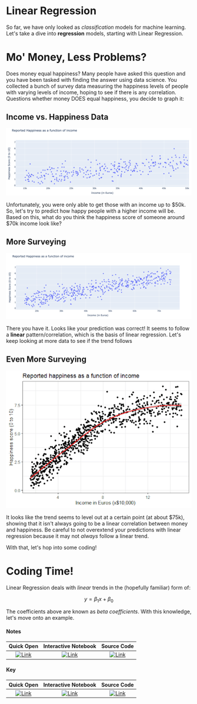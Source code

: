 # Linear Regression

So far, we have only looked as *classification* models for machine learning. Let's take a dive into **regression** models, starting with Linear Regression.

# Mo' Money, Less Problems?

Does money equal happiness? Many people have asked this question and you have been tasked with finding the answer using data science. You collected a bunch of survey data measuring the happiness levels of people with varying levels of income, hoping to see if there is any correlation. Questions whether money DOES equal happiness, you decide to graph it:

## Income vs. Happiness Data
![Image of linear income graph](linear-income.png)

Unfortunately, you were only able to get those with an income up to $50k. So, let's try to predict how happy people with a higher income will be.
Based on this, what do you think the happiness score of someone around $70k income look like?

## More Surveying
![Image of full linear income graph](linear-income-full.png)

There you have it. Looks like your prediction was correct! It seems to follow a **linear** pattern/correlation, which is the basis of linear regression. Let's keep looking at more data to see if the trend follows

## Even More Surveying
![Image of curved income graph](curved-income.png)

It looks like the trend seems to level out at a certain point (at about $75k), showing that it isn't always going to be a linear correlation between money and happiness. Be careful to not overextend your predictions with linear regression because it may not *always* follow a linear trend.

With that, let's hop into some coding!

# Coding Time!
Linear Regression deals with *linear* trends in the (hopefully familiar) form of:

$$ y = \beta_{1} x + \beta_{0} $$

The coefficients above are known as *beta coefficients*. With this knowledge, let's move onto an example.

#### Notes
 | Quick Open | Interactive Notebook | Source Code  |
 | :--------: | :-----------: | :------------: |
 | [![Link](../../tools/buttons/open-browser.svg)](https://files.node.ishaandey.com/week-8/workshop/lin-reg/lin-reg_notes.html) | [![Link](../../tools/buttons/open-colab.svg)](https://colab.research.google.com/github/ishaandey/node/blob/master/week-8/workshop/lin-reg/lin-reg_notes.ipynb) | [![Link](../../tools/buttons/download-ipynb.svg)](https://files.node.ishaandey.com/week-8/workshop/lin-reg/lin-reg_notes.ipynb) |

#### Key
 | Quick Open | Interactive Notebook | Source Code  |
 | :--------: |:-----------: | :------------: |
 | [![Link](../../tools/buttons/open-browser.svg)](https://files.node.ishaandey.com/week-8/workshop/lin-reg/lin-reg_key.html) | [![Link](../../tools/buttons/open-colab.svg)](https://colab.research.google.com/github/ishaandey/node/blob/master/week-8/workshop/lin-reg/lin-reg_key.ipynb) | [![Link](../../tools/buttons/download-ipynb.svg)](https://files.node.ishaandey.com/week-8/workshop/lin-reg/lin-reg_key.ipynb) |
